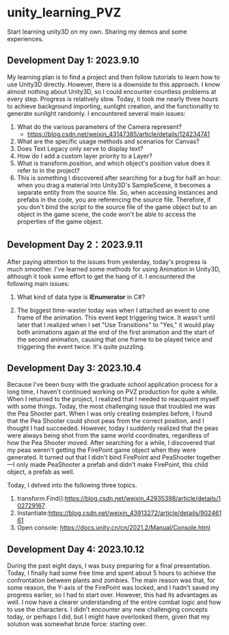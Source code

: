 # unity_learning_PVZ
Start learning unity3D on my own. Sharing my demos and some experiences.



## Development Day 1: 2023.9.10

My learning plan is to find a project and then follow tutorials to learn how to use Unity3D directly. However, there is a downside to this approach. I know almost nothing about Unity3D, so I could encounter countless problems at every step. Progress is relatively slow. Today, it took me nearly three hours to achieve background importing, sunlight creation, and the functionality to generate sunlight randomly. I encountered several main issues:

1. What do the various parameters of the Camera represent?
   - https://blog.csdn.net/weixin_43147385/article/details/124234741
2. What are the specific usage methods and scenarios for Canvas?
3. Does Text Legacy only serve to display text?
4. How do I add a custom layer priority to a Layer?
5. What is transform.position, and which object's position value does it refer to in the project?
6. This is something I discovered after searching for a bug for half an hour: when you drag a material into Unity3D's SampleScene, it becomes a separate entity from the source file. So, when accessing instances and prefabs in the code, you are referencing the source file. Therefore, if you don't bind the script to the source file of the game object but to an object in the game scene, the code won't be able to access the properties of the game object.

## Development Day 2：2023.9.11

After paying attention to the issues from yesterday, today's progress is much smoother. I've learned some methods for using Animation in Unity3D, although it took some effort to get the hang of it. I encountered the following main issues:

1. What kind of data type is **IEnumerator** in C#?

2. The biggest time-waster today was when I attached an event to one frame of the animation. This event kept triggering twice. It wasn't until later that I realized when I set "Use Transitions" to "Yes," it would play both animations again at the end of the first animation and the start of the second animation, causing that one frame to be played twice and triggering the event twice. It's quite puzzling.

## Development Day 3: 2023.10.4

Because I've been busy with the graduate school application process for a long time, I haven't continued working on PVZ production for quite a while. When I returned to the project, I realized that I needed to reacquaint myself with some things. Today, the most challenging issue that troubled me was the Pea Shooter part. When I was only creating examples before, I found that the Pea Shooter could shoot peas from the correct position, and I thought I had succeeded. However, today I suddenly realized that the peas were always being shot from the same world coordinates, regardless of how the Pea Shooter moved. After searching for a while, I discovered that my peas weren't getting the FirePoint game object when they were generated. It turned out that I didn't bind FirePoint and PeaShooter together—I only made PeaShooter a prefab and didn't make FirePoint, this child object, a prefab as well.

Today, I delved into the following three topics.

1. transform.Find():https://blog.csdn.net/weixin_42935398/article/details/102729167
2. Instantiate:https://blog.csdn.net/weixin_43913272/article/details/90246161
3. Open console: https://docs.unity.cn/cn/2021.2/Manual/Console.html

## Development Day 4: 2023.10.12

During the past eight days, I was busy preparing for a final presentation. Today, I finally had some free time and spent about 5 hours to achieve the confrontation between plants and zombies. The main reason was that, for some reason, the Y-axis of the FirePoint was locked, and I hadn't saved my progress earlier, so I had to start over. However, this had its advantages as well. I now have a clearer understanding of the entire combat logic and how to use the characters. I didn't encounter any new challenging concepts today, or perhaps I did, but I might have overlooked them, given that my solution was somewhat brute force: starting over.
